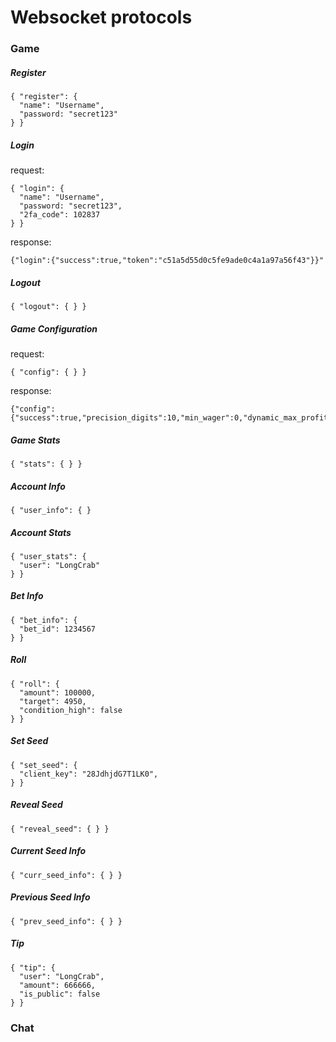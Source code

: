 # Websocket protocols

### Game

##### Register
```
{ "register": { 
  "name": "Username",
  "password: "secret123"
} }
```

##### Login

request:
```
{ "login": { 
  "name": "Username",
  "password: "secret123",
  "2fa_code": 102837
} }
```

response:
```
{"login":{"success":true,"token":"c51a5d55d0c5fe9ade0c4a1a97a56f43"}}"
```

##### Logout
```
{ "logout": { } }
```

##### Game Configuration
request:
```
{ "config": { } }
```

response:
```
{"config":{"success":true,"precision_digits":10,"min_wager":0,"dynamic_max_profit":false,"dynamic_max_profit_percent":1.000000,"max_profit":1000000,"min_win_chance":0.100000,"max_win_chance":99.000000,"dynamic_house_edge":false,"house_edge_percent":0.000000}}
```

##### Game Stats
```
{ "stats": { } }
```

##### Account Info
```
{ "user_info": { }
```

##### Account Stats
```
{ "user_stats": { 
  "user": "LongCrab" 
} }
```

##### Bet Info
```
{ "bet_info": { 
  "bet_id": 1234567 
} }
```

##### Roll
```
{ "roll": { 
  "amount": 100000,
  "target": 4950,
  "condition_high": false
} }
```
##### Set Seed
```
{ "set_seed": { 
  "client_key": "28JdhjdG7T1LK0",
} }
```

##### Reveal Seed
```
{ "reveal_seed": { } }
```
##### Current Seed Info
```
{ "curr_seed_info": { } }
```

##### Previous Seed Info
```
{ "prev_seed_info": { } }
```

##### Tip
```
{ "tip": {
  "user": "LongCrab",
  "amount": 666666,
  "is_public": false
} }
```

### Chat
